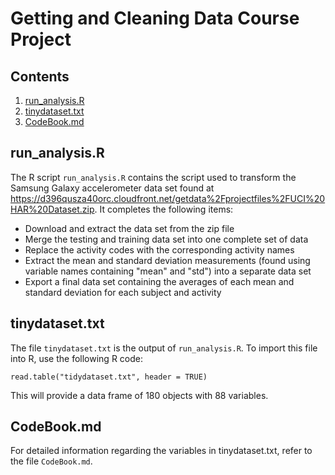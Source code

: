 # Getting and Cleaning Data Course Project

## Contents
1. [run_analysis.R](#runanalysis)
2. [tinydataset.txt](#tinydataset)
3. [CodeBook.md](#codebook)

## run_analysis.R<a name="runanalysis"></a>

The R script `run_analysis.R` contains the script used to transform the Samsung Galaxy accelerometer data set found at https://d396qusza40orc.cloudfront.net/getdata%2Fprojectfiles%2FUCI%20HAR%20Dataset.zip. It completes the following items:
* Download and extract the data set from the zip file
* Merge the testing and training data set into one complete set of data
* Replace the activity codes with the corresponding activity names
* Extract the mean and standard deviation measurements (found using variable names containing "mean" and "std") into a separate data set
* Export a final data set containing the averages of each mean and standard deviation for each subject and activity

## tinydataset.txt<a name="tinydataset"></a>
The file `tinydataset.txt` is the output of `run_analysis.R`. To import this file into R, use the following R code:
```
read.table("tidydataset.txt", header = TRUE)
```
This will provide a data frame of 180 objects with 88 variables.

## CodeBook.md<a name="codebook"></a>
For detailed information regarding the variables in tinydataset.txt, refer to the file `CodeBook.md`.